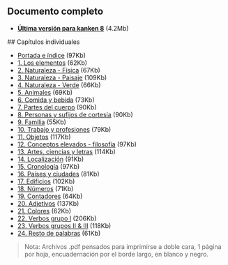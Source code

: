 ## Documento completo

- **[Última versión para kanken 8](http://goo.gl/fFcUOl)** (4.2Mb)

## Capítulos individuales

- [Portada e índice](http://goo.gl/VCln4i) (97Kb)
- [1. Los elementos](http://goo.gl/1mJtAI) (62Kb)
- [2. Naturaleza - Física](http://goo.gl/kr33Pe) (67Kb)
- [3. Naturaleza - Paisaje](http://goo.gl/VjEBSo) (109Kb)
- [4. Naturaleza - Verde](http://goo.gl/53Gt7A) (66Kb)
- [5. Animales](http://goo.gl/HwVsvk) (69Kb)
- [6. Comida y bebida](http://goo.gl/S7VHhq) (73Kb)
- [7. Partes del cuerpo](http://goo.gl/qmTi60) (90Kb)
- [8. Personas y sufijos de cortesía](http://goo.gl/1l5wGF) (90Kb)
- [9. Familia](http://goo.gl/c1yuoP) (55Kb)
- [10. Trabajo y profesiones](http://goo.gl/01xHXj) (79Kb)
- [11. Objetos](http://goo.gl/CQlzuT) (117Kb)
- [12. Conceptos elevados - filosofía](http://goo.gl/zlHAJg) (97Kb)
- [13. Artes, ciencias y letras](http://goo.gl/G1bF2H) (114Kb)
- [14. Localización](http://goo.gl/LUqNYf) (91Kb)
- [15. Cronología](http://goo.gl/f1ily3) (97Kb)
- [16. Países y ciudades](http://goo.gl/yQhDcO) (81Kb)
- [17. Edificios](http://goo.gl/fwJRBb) (102Kb)
- [18. Números](http://goo.gl/7WdNM2) (71Kb)
- [19. Contadores](http://goo.gl/LNMN7x) (64Kb)
- [20. Adjetivos](http://goo.gl/Xtqx0w) (137Kb)
- [21. Colores](http://goo.gl/ZImREe) (62Kb)
- [22. Verbos grupo I](http://goo.gl/5LdwSm) (206Kb)
- [23. Verbos grupos II & III](http://goo.gl/BGRgLn) (118Kb)
- [24. Resto de palabras](http://goo.gl/Zonf4Q) (61Kb)

> Nota: Archivos .pdf pensados para imprimirse a doble cara, 1 página por hoja, encuadernación por el borde largo, en blanco y negro. 
